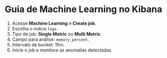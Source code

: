 # Guia de Machine Learning no Kibana

1. Acesse **Machine Learning > Create job**.
2. Escolha o índice `logs`.
3. Tipo de job: **Single Metric** ou **Multi Metric**.
4. Campo para análise: `memory_percent`.
5. Intervalo de bucket: 15m.
6. Inicie o job e monitore as anomalias detectadas.
